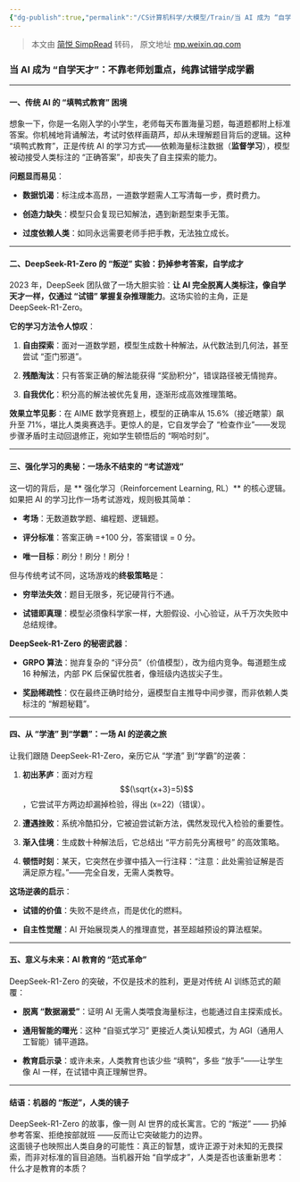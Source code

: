 ```yaml
---
{"dg-publish":true,"permalink":"/CS计算机科学/大模型/Train/当 AI 成为 “自学天才”：不靠老师划重点，纯靠试错学成学霸/","noteIcon":"","created":"2025-01-27T13:14:35.140+08:00","updated":"2025-01-27T13:15:16.744+08:00"}
---
```


> 本文由 [简悦 SimpRead](http://ksria.com/simpread/) 转码， 原文地址 [mp.weixin.qq.com](https://mp.weixin.qq.com/s?__biz=MzA3MDE2OTQ0OA==&mid=2651918255&idx=4&sn=d60173d45c0269f46d27c0f6ba68204c&chksm=852549a8b252c0beaf27517e7ea856e26081bbcc373a0acfb0bcbc6038be2d711e3c3c2aa76c&cur_album_id=2921594804302790657&scene=189#wechat_redirect)

### **当 AI 成为 “自学天才”：不靠老师划重点，纯靠试错学成学霸**

* * *

#### **一、传统 AI 的 “填鸭式教育” 困境**

想象一下，你是一名刚入学的小学生，老师每天布置海量习题，每道题都附上标准答案。你机械地背诵解法，考试时依样画葫芦，却从未理解题目背后的逻辑。这种 “填鸭式教育”，正是传统 AI 的学习方式——依赖海量标注数据（**监督学习**），模型被动接受人类标注的 “正确答案”，却丧失了自主探索的能力。

**问题显而易见**：

* **数据饥渴**：标注成本高昂，一道数学题需人工写清每一步，费时费力。
    
* **创造力缺失**：模型只会复现已知解法，遇到新题型束手无策。
    
* **过度依赖人类**：如同永远需要老师手把手教，无法独立成长。
    

* * *

#### **二、DeepSeek-R1-Zero 的 “叛逆” 实验：扔掉参考答案，自学成才**

2023 年，DeepSeek 团队做了一场大胆实验：**让 AI 完全脱离人类标注，像自学天才一样，仅通过 “试错” 掌握复杂推理能力**。这场实验的主角，正是 DeepSeek-R1-Zero。

**它的学习方法令人惊叹**：

1. **自由探索**：面对一道数学题，模型生成数十种解法，从代数法到几何法，甚至尝试 “歪门邪道”。
    
2. **残酷淘汰**：只有答案正确的解法能获得 “奖励积分”，错误路径被无情抛弃。
    
3. **自我优化**：积分高的解法被优先复用，逐渐形成高效推理策略。
    

**效果立竿见影**：在 AIME 数学竞赛题上，模型的正确率从 15.6%（接近瞎蒙）飙升至 71%，堪比人类奥赛选手。更惊人的是，它自发学会了 “检查作业”——发现步骤矛盾时主动回退修正，宛如学生顿悟后的 “啊哈时刻”。

* * *

#### **三、强化学习的奥秘：一场永不结束的 “考试游戏”**

这一切的背后，是 ** 强化学习（Reinforcement Learning, RL）** 的核心逻辑。如果把 AI 的学习比作一场考试游戏，规则极其简单：

* **考场**：无数道数学题、编程题、逻辑题。
    
* **评分标准**：答案正确 =+100 分，答案错误 = 0 分。
    
* **唯一目标**：刷分！刷分！刷分！
    

但与传统考试不同，这场游戏的**终极策略**是：

* **穷举法失效**：题目无限多，死记硬背行不通。
    
* **试错即真理**：模型必须像科学家一样，大胆假设、小心验证，从千万次失败中总结规律。
    

**DeepSeek-R1-Zero 的秘密武器**：

* **GRPO 算法**：抛弃复杂的 “评分员”（价值模型），改为组内竞争。每道题生成 16 种解法，内部 PK 后保留优胜者，像班级内选拔尖子生。
    
* **奖励稀疏性**：仅在最终正确时给分，逼模型自主推导中间步骤，而非依赖人类标注的 “解题秘籍”。
    

* * *

#### **四、从 “学渣” 到“学霸”：一场 AI 的逆袭之旅**

让我们跟随 DeepSeek-R1-Zero，亲历它从 “学渣” 到“学霸”的逆袭：

1. **初出茅庐**：面对方程 $$(\sqrt{x+3}=5)$$ ，它尝试平方两边却漏掉检验，得出 (x=22)（错误）。
    
2. **遭遇挫败**：系统冷酷扣分，它被迫尝试新方法，偶然发现代入检验的重要性。
    
3. **渐入佳境**：生成数十种解法后，它总结出 “平方前先分离根号” 的高效策略。
    
4. **顿悟时刻**：某天，它突然在步骤中插入一行注释：“注意：此处需验证解是否满足原方程。”——完全自发，无需人类教导。
    

**这场逆袭的启示**：

* **试错的价值**：失败不是终点，而是优化的燃料。
    
* **自主性觉醒**：AI 开始展现类人的推理直觉，甚至超越预设的算法框架。
    

* * *

#### **五、意义与未来：AI 教育的 “范式革命”**

DeepSeek-R1-Zero 的突破，不仅是技术的胜利，更是对传统 AI 训练范式的颠覆：

* **脱离 “数据溺爱”**：证明 AI 无需人类喂食海量标注，也能通过自主探索成长。
    
* **通用智能的曙光**：这种 “自驱式学习” 更接近人类认知模式，为 AGI（通用人工智能）铺平道路。
    
* **教育启示录**：或许未来，人类教育也该少些 “填鸭”，多些 “放手”——让学生像 AI 一样，在试错中真正理解世界。
    

* * *

#### **结语：机器的 “叛逆”，人类的镜子**

DeepSeek-R1-Zero 的故事，像一则 AI 世界的成长寓言。它的 “叛逆” —— 扔掉参考答案、拒绝按部就班 ——反而让它突破能力的边界。  
这面镜子也映照出人类自身的可能性：真正的智慧，或许正源于对未知的无畏探索，而非对标准的盲目追随。当机器开始 “自学成才”，人类是否也该重新思考：什么才是教育的本质？